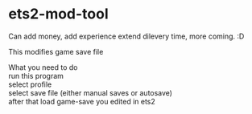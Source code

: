 # ets2-mod-tool
Can add money, add experience extend dilevery time, more coming. :D

This modifies game save file

What you need to do <br>
run this program <br>
select profile<br>
select save file   (either manual saves or autosave)<br>
after that load game-save you edited in ets2<br>
